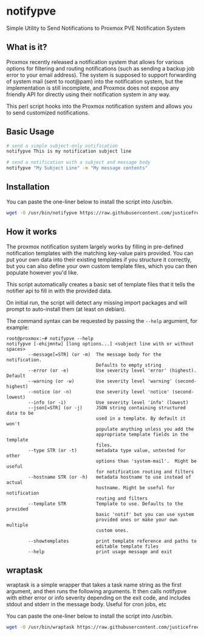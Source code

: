 # notifypve
Simple Utility to Send Notifications to Proxmox PVE Notification System

## What is it?
Proxmox recently released a notification system that allows for various options for filtering and routing notifications (such as sending a backup job error to your email address).  The system is supposed to support forwarding of system mail (sent to root@pam) into the notification system, but the implementation is still incomplete, and Proxmox does not expose any friendly API for directly using their notification system in any way.

This perl script hooks into the Proxmox notification system and allows you to send customized notifications.

## Basic Usage

```bash
# send a simple subject-only notification
notifypve This is my notification subject line

# send a notification with a subject and message body
notifypve "My Subject Line" -m "My message contents"
```

## Installation

You can paste the one-liner below to install the script into /usr/bin.

```bash
wget -O /usr/bin/notifypve https://raw.githubusercontent.com/justicefreed/notifypve/refs/heads/main/notifypve.pl && chmod +x /usr/bin/notifypve && /usr/bin/notifypve --help
```

## How it works

The proxmox notification system largely works by filling in pre-defined notification templates with the matching key-value pairs provided.  You can put your own data into their existing templates if you structure it correctly, but you can also define your own custom template files, which you can then populate however you'd like.

This script automatically creates a basic set of template files that it tells the notifier api to fill in with the provided data.

On initial run, the script will detect any missing import packages and will prompt to auto-install them (at least on debian).

The command syntax can be requested by passing the `--help` argument, for example:

```
root@proxmox:~# notifypve --help
notifypve [-ehijmntw] [long options...] <subject line with or without spaces>
        --message[=STR] (or -m)  The message body for the notification.
                                 Defaults to empty string
        --error (or -e)          Use severity level 'error' (highest). Default
        --warning (or -w)        Use severity level 'warning' (second-highest)
        --notice (or -n)         Use severity level 'notice' (second-lowest)
        --info (or -i)           Use severity level 'info' (lowest)
        --json[=STR] (or -j)     JSON string containing structured data to be
                                 used in a template. By default it won't
                                 populate anything unless you add the
                                 appropriate template fields in the template
                                 files.
        --type STR (or -t)       metadata type value, untested for other
                                 options than 'system-mail'.  Might be useful
                                 for notification routing and filters
        --hostname STR (or -h)   metadata hostname to use instead of actual
                                 hostname. Might be useful for notification
                                 routing and filters
        --template STR           Template to use. Defaults to the provided
                                 basic 'notif' but you can use system
                                 provided ones or make your own multiple
                                 custom ones.

        --showtemplates          print template reference and paths to
                                 editable template files
        --help                   print usage message and exit
```

## wraptask

wraptask is a simple wrapper that takes a task name string as the first argument, and then runs the following arguments. It then calls notifypve with either error or info severity depending on the exit code, and includes stdout and stderr in the message body.  Useful for cron jobs, etc

You can paste the one-liner below to install the script into /usr/bin.

```bash
wget -O /usr/bin/wraptask https://raw.githubusercontent.com/justicefreed/notifypve/refs/heads/main/wraptask.sh && chmod +x /usr/bin/wraptask
```

